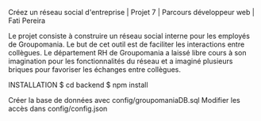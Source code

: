 Créez un réseau social d'entreprise | Projet 7 | Parcours développeur web | Fati Pereira

Le projet consiste à construire un réseau social interne pour les employés de Groupomania. Le but de cet outil est de faciliter les interactions entre collègues. Le département RH de Groupomania a laissé libre cours à son imagination pour les fonctionnalités du réseau et a imaginé plusieurs briques pour favoriser les échanges entre collègues.


INSTALLATION
$ cd backend
$ npm install

Créer la base de données avec config/groupomaniaDB.sql
Modifier les accès dans config/config.json